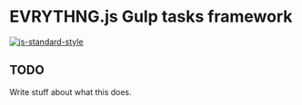 # EVRYTHNG.js Gulp tasks framework

[![js-standard-style](https://cdn.rawgit.com/feross/standard/master/badge.svg)](http://standardjs.com)

## TODO
Write stuff about what this does.